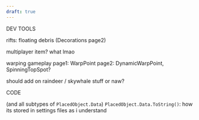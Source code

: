 ```yaml
---
draft: true
---
```

DEV TOOLS

rifts: floating debris (Decorations page2)

multiplayer item? what lmao


warping
gameplay page1: WarpPoint
page2: DynamicWarpPoint, SpinningTopSpot?

should add on raindeer / skywhale stuff or naw?

CODE

(and all subtypes of `PlacedObject.Data`) `PlacedObject.Data.ToString()`: how its stored in settings files as i understand